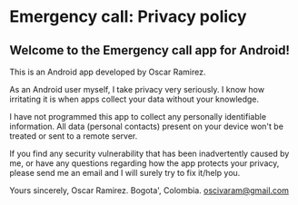 

# Emergency call: Privacy policy

## Welcome to the Emergency call app for Android!

This is an Android app developed by Oscar Ramirez.

As an Android user myself, I take privacy very seriously. I know how irritating it is when apps collect your data without your knowledge.

I have not programmed this app to collect any personally identifiable information. All data (personal contacts) present on your device won't be treated or sent to a remote server.

If you find any security vulnerability that has been inadvertently caused by me, or have any questions regarding how the app protects your privacy, please send me an email and I will surely try to fix it/help you.

Yours sincerely,
Oscar Ramirez.
Bogota', Colombia.
oscivaram@gmail.com